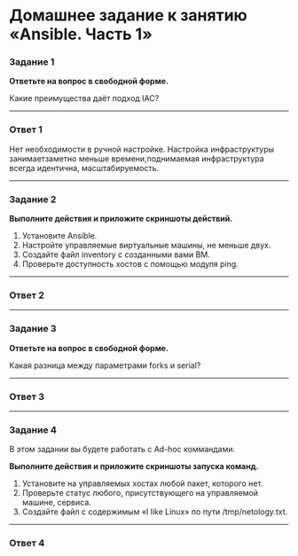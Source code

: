 
# Домашнее задание к занятию «Ansible. Часть 1»


### Задание 1

**Ответьте на вопрос в свободной форме.**

Какие преимущества даёт подход IAC?

---
### Ответ 1
Нет необходимости в ручной настройке. Настройка  инфраструктуры занимаетзаметно меньше времени,поднимаемая инфраструктура всегда идентична, масштабируемость.

---
### Задание 2 

**Выполните действия и приложите скриншоты действий.**

1. Установите Ansible.
2. Настройте управляемые виртуальные машины, не меньше двух.
3. Создайте файл inventory с созданными вами ВМ.
4. Проверьте доступность хостов с помощью модуля ping.
 

---
### Ответ 2

---

### Задание 3 

**Ответьте на вопрос в свободной форме.**

Какая разница между параметрами forks и serial? 

---
### Ответ 3

---
### Задание 4 

В этом задании вы будете работать с Ad-hoc коммандами.

**Выполните действия и приложите скриншоты запуска команд.**

1. Установите на управляемых хостах любой пакет, которого нет.
2. Проверьте статус любого, присутствующего на управляемой машине, сервиса. 
3. Создайте файл с содержимым «I like Linux» по пути /tmp/netology.txt.

---
### Ответ 4
 
